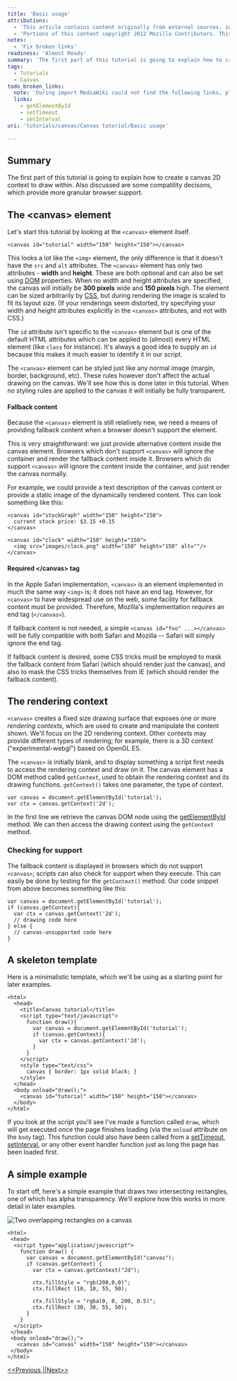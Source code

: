 ```yaml
---
title: 'Basic usage'
attributions:
  - 'This article contains content originally from external sources, including ones licensed under the CC-BY-SA license. [![cc-by-sa-small-wpd.png](/assets/public/c/c8/cc-by-sa-small-wpd.png)](http://creativecommons.org/licenses/by-sa/3.0/us/)'
  - 'Portions of this content copyright 2012 Mozilla Contributors. This article contains work licensed under the Creative Commons Attribution-Sharealike License v2.5 or later. The original work is available at Mozilla Developer Network: [Article](https://developer.mozilla.org/en/Canvas_tutorial/Basic_usage)'
notes:
  - 'Fix broken links'
readiness: 'Almost Ready'
summary: 'The first part of this tutorial is going to explain how to create a canvas 2D context to draw within. Also discussed are some compatility decisons, which provide more granular browser support.'
tags:
  - Tutorials
  - Canvas
todo_broken_links:
  note: 'During import MediaWiki could not find the following links, please fix and adjust this list.'
  links:
    - getElementById
    - setTimeout
    - setInterval
uri: 'tutorials/canvas/Canvas tutorial/Basic usage'

---
```

## Summary

The first part of this tutorial is going to explain how to create a canvas 2D context to draw within. Also discussed are some compatility decisons, which provide more granular browser support.

## The \<canvas\> element

Let's start this tutorial by looking at the `<canvas>` element itself.

    <canvas id="tutorial" width="150" height="150"></canvas>

This looks a lot like the `<img>` element, the only difference is that it doesn't have the `src` and `alt` attributes. The `<canvas>` element has only two attributes - **width** and **height**. These are both optional and can also be set using [DOM](/dom) properties. When no width and height attributes are specified, the canvas will initially be **300 pixels** wide and **150 pixels** high. The element can be sized arbitrarily by [CSS](/css), but during rendering the image is scaled to fit its layout size. (If your renderings seem distorted, try specifying your width and height attributes explicitly in the `<canvas>` attributes, and not with CSS.)

The `id` attribute isn't specific to the `<canvas>` element but is one of the default HTML attributes which can be applied to (almost) every HTML element (like `class` for instance). It's always a good idea to supply an `id` because this makes it much easier to identify it in our script.

The `<canvas>` element can be styled just like any normal image (margin, border, background, etc). These rules however don't affect the actual drawing on the canvas. We'll see how this is done later in this tutorial. When no styling rules are applied to the canvas it will initially be fully transparent.

#### Fallback content

Because the `<canvas>` element is still relatively new, we need a means of providing fallback content when a browser doesn't support the element.

This is very straightforward: we just provide alternative content inside the canvas element. Browsers which don't support `<canvas>` will ignore the container and render the fallback content inside it. Browsers which do support `<canvas>` will ignore the content inside the container, and just render the canvas normally.

For example, we could provide a text description of the canvas content or provide a static image of the dynamically rendered content. This can look something like this:

    <canvas id="stockGraph" width="150" height="150">
      current stock price: $3.15 +0.15
    </canvas>

    <canvas id="clock" width="150" height="150">
      <img src="images/clock.png" width="150" height="150" alt=""/>
    </canvas>

#### Required \</canvas\> tag

In the Apple Safari implementation, `<canvas>` is an element implemented in much the same way `<img>` is; it does not have an end tag. However, for `<canvas>` to have widespread use on the web, some facility for fallback content must be provided. Therefore, Mozilla's implementation *requires* an end tag (`</canvas>`).

If fallback content is not needed, a simple `<canvas id="foo" ...></canvas>` will be fully compatible with both Safari and Mozilla -- Safari will simply ignore the end tag.

If fallback content is desired, some CSS tricks must be employed to mask the fallback content from Safari (which should render just the canvas), and also to mask the CSS tricks themselves from IE (which should render the fallback content).

## The rendering context

`<canvas>` creates a fixed size drawing surface that exposes one or more *rendering contexts*, which are used to create and manipulate the content shown. We'll focus on the 2D rendering context. Other contexts may provide different types of rendering; for example, there is a 3D context ("experimental-webgl") based on OpenGL ES.

The `<canvas>` is initially blank, and to display something a script first needs to access the rendering context and draw on it. The canvas element has a DOM method called `getContext`, used to obtain the rendering context and its drawing functions. `getContext()` takes one parameter, the type of context.

    var canvas = document.getElementById('tutorial');
    var ctx = canvas.getContext('2d');

In the first line we retrieve the canvas DOM node using the [getElementById](/w/index.php?title=getElementById&action=edit&redlink=1) method. We can then access the drawing context using the `getContext` method.

### Checking for support

The fallback content is displayed in browsers which do not support `<canvas>`; scripts can also check for support when they execute. This can easily be done by testing for the `getContext()` method. Our code snippet from above becomes something like this:

    var canvas = document.getElementById('tutorial');
    if (canvas.getContext){
      var ctx = canvas.getContext('2d');
      // drawing code here
    } else {
      // canvas-unsupported code here
    }

## A skeleton template

Here is a minimalistic template, which we'll be using as a starting point for later examples.

    <html>
      <head>
        <title>Canvas tutorial</title>
        <script type="text/javascript">
          function draw(){
            var canvas = document.getElementById('tutorial');
            if (canvas.getContext){
              var ctx = canvas.getContext('2d');
            }
          }
        </script>
        <style type="text/css">
          canvas { border: 1px solid black; }
        </style>
      </head>
      <body onload="draw();">
        <canvas id="tutorial" width="150" height="150"></canvas>
      </body>
    </html>

If you look at the script you'll see I've made a function called `draw`, which will get executed once the page finishes loading (via the `onload` attribute on the `body` tag). This function could also have been called from a [setTimeout](/w/index.php?title=setTimeout&action=edit&redlink=1), [setInterval](/w/index.php?title=setInterval&action=edit&redlink=1), or any other event handler function just as long the page has been loaded first.

## A simple example

To start off, here's a simple example that draws two intersecting rectangles, one of which has alpha transparency. We'll explore how this works in more detail in later examples.

![Two overlapping rectangles on a canvas](//static.webplatform.org/2/2a/canvas_ex1.png)

    <html>
     <head>
      <script type="application/javascript">
        function draw() {
          var canvas = document.getElementById("canvas");
          if (canvas.getContext) {
            var ctx = canvas.getContext("2d");

            ctx.fillStyle = "rgb(200,0,0)";
            ctx.fillRect (10, 10, 55, 50);

            ctx.fillStyle = "rgba(0, 0, 200, 0.5)";
            ctx.fillRect (30, 30, 55, 50);
          }
        }
      </script>
     </head>
     <body onload="draw();">
       <canvas id="canvas" width="150" height="150"></canvas>
     </body>
    </html>

[\<\<Previous ||](/tutorials/canvas/canvas_tutorial)[Next\>\>](/tutorials/canvas/Canvas_tutorial/Drawing_shapes)
